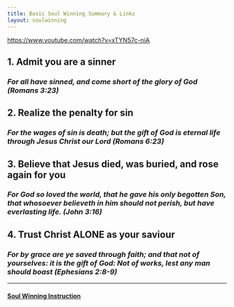 ```yaml
---
title: Basic Soul Winning Summary & Links
layout: soulwinning
---
```

https://www.youtube.com/watch?v=xTYN57c-niA

## 1. Admit you are a sinner
### *For all have sinned, and come short of the glory of God (Romans 3:23)*
## 2. Realize the penalty for sin
### *For the wages of sin is death; but the gift of God is eternal life through Jesus Christ our Lord (Romans 6:23)*
## 3. Believe that Jesus died, was buried, and rose again for you
### *For God so loved the world, that he gave his only begotten Son, that whosoever believeth in him should not perish, but have everlasting life. (John 3:16)*
## 4. Trust Christ ALONE as your saviour
### *For by grace are ye saved through faith; and that not of yourselves: it is the gift of God: Not of works, lest any man should boast (Ephesians 2:8-9)*

___
#### [Soul Winning Instruction](/soulwinning/soulwinning-instruction)
